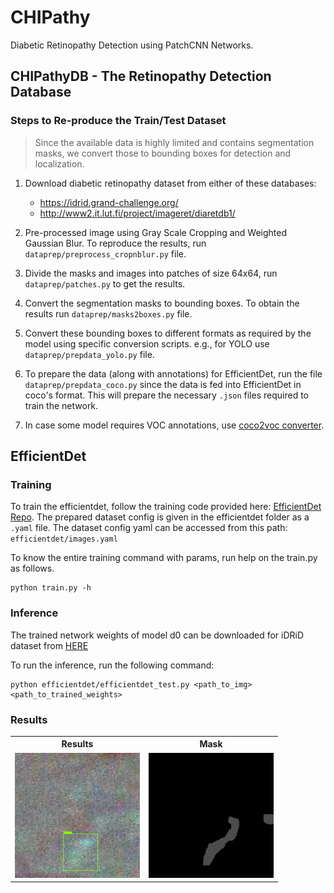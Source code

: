 # CHIPathy

Diabetic Retinopathy Detection using PatchCNN Networks.

## CHIPathyDB - The Retinopathy Detection Database

### Steps to Re-produce the Train/Test Dataset
> Since the available data is highly limited and contains segmentation masks, we convert those to bounding boxes for detection and localization.

1. Download diabetic retinopathy dataset from either of these databases:
    - https://idrid.grand-challenge.org/
    - http://www2.it.lut.fi/project/imageret/diaretdb1/
    
2. Pre-processed image using Gray Scale Cropping and Weighted Gaussian Blur. To reproduce the results, run ```dataprep/preprocess_cropnblur.py``` file.
3. Divide the masks and images into patches of size 64x64, run ```dataprep/patches.py``` to get the results.
4. Convert the segmentation masks to bounding boxes. To obtain the results run ```dataprep/masks2boxes.py``` file.
5. Convert these bounding boxes to different formats as required by the model using specific conversion scripts. e.g., for YOLO use ```dataprep/prepdata_yolo.py``` file.
6. To prepare the data (along with annotations) for EfficientDet, run the file ```dataprep/prepdata_coco.py``` since the data is fed into EfficientDet in coco's format. This will prepare the necessary ```.json``` files required to train the network.
7. In case some model requires VOC annotations, use [coco2voc converter][3].


## EfficientDet

### Training

To train the efficientdet, follow the training code provided here: [EfficientDet Repo][1]. The prepared dataset config is given in the efficientdet folder as a ```.yaml``` file.
The dataset config yaml can be accessed from this path: ```efficientdet/images.yaml```

To know the entire training command with params, run help on the train.py as follows.
```
python train.py -h 
```

### Inference

The trained network weights of model d0 can be downloaded for iDRiD dataset from [HERE][2]

To run the inference, run the following command:
```
python efficientdet/efficientdet_test.py <path_to_img> <path_to_trained_weights>
```

### Results

<table style="width:100%">
  <tr>
    <th>Results</th>
    <th>Mask</th>
  </tr>
  <tr>
    <td><img src="efficientdet/imgs/00005_IDRiD_63_out.jpg" width="200" height="200" /></td>
     <td><img src="efficientdet/imgs/00005_IDRiD_63_mask.png" width="200" height="200" /></td>
  </tr>
</table>



<!-- Links -->
[1]: https://github.com/zylo117/Yet-Another-EfficientDet-Pytorch
[2]: https://drive.google.com/file/d/1T12drFxe0-r_TxhThFxI3vKgJh4MaTqN/view?usp=sharing
[3]: https://github.com/alicranck/coco2voc